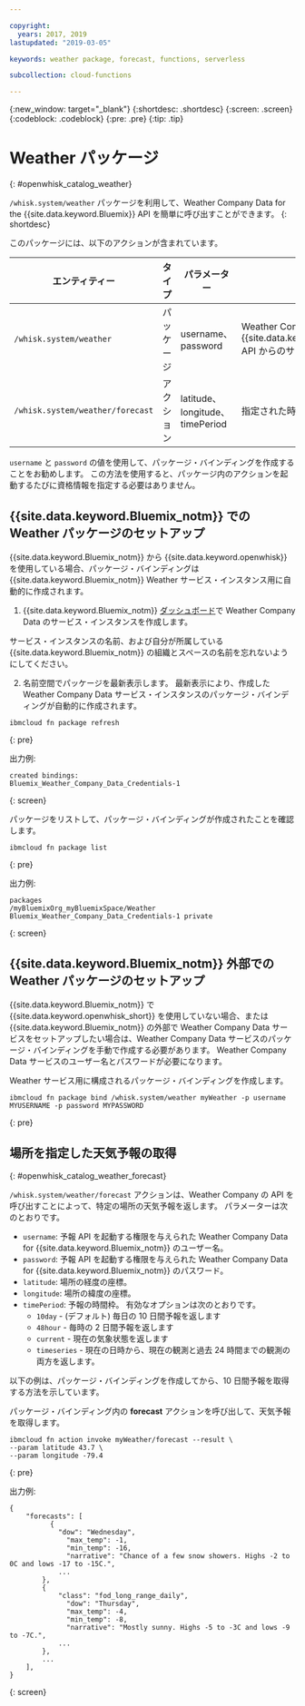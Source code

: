 ```yaml
---

copyright:
  years: 2017, 2019
lastupdated: "2019-03-05"

keywords: weather package, forecast, functions, serverless 

subcollection: cloud-functions

---
```


{:new_window: target="_blank"}
{:shortdesc: .shortdesc}
{:screen: .screen}
{:codeblock: .codeblock}
{:pre: .pre}
{:tip: .tip}

# Weather パッケージ
{: #openwhisk_catalog_weather}

`/whisk.system/weather` パッケージを利用して、Weather Company Data for the {{site.data.keyword.Bluemix}} API を簡単に呼び出すことができます。
{: shortdesc}

このパッケージには、以下のアクションが含まれています。

| エンティティー | タイプ | パラメーター | 説明 |
| --- | --- | --- | --- |
| `/whisk.system/weather` | パッケージ | username、password | Weather Company Data for the {{site.data.keyword.Bluemix_notm}} API からのサービス  |
| `/whisk.system/weather/forecast` | アクション | latitude、longitude、timePeriod | 指定された時間枠の予測|

`username` と `password` の値を使用して、パッケージ・バインディングを作成することをお勧めします。 この方法を使用すると、パッケージ内のアクションを起動するたびに資格情報を指定する必要はありません。

## {{site.data.keyword.Bluemix_notm}} での Weather パッケージのセットアップ

{{site.data.keyword.Bluemix_notm}} から {{site.data.keyword.openwhisk}} を使用している場合、パッケージ・バインディングは {{site.data.keyword.Bluemix_notm}} Weather サービス・インスタンス用に自動的に作成されます。

1. {{site.data.keyword.Bluemix_notm}} [ダッシュボード](http://cloud.ibm.com)で Weather Company Data のサービス・インスタンスを作成します。

  サービス・インスタンスの名前、および自分が所属している {{site.data.keyword.Bluemix_notm}} の組織とスペースの名前を忘れないようにしてください。

2. 名前空間でパッケージを最新表示します。 最新表示により、作成した Weather Company Data サービス・インスタンスのパッケージ・バインディングが自動的に作成されます。
  ```
  ibmcloud fn package refresh
  ```
  {: pre}

  出力例:
  ```
  created bindings:
  Bluemix_Weather_Company_Data_Credentials-1
  ```
  {: screen}

  パッケージをリストして、パッケージ・バインディングが作成されたことを確認します。
  ```
  ibmcloud fn package list
  ```
  {: pre}

  出力例:
  ```
  packages
  /myBluemixOrg_myBluemixSpace/Weather Bluemix_Weather_Company_Data_Credentials-1 private
  ```
  {: screen}

## {{site.data.keyword.Bluemix_notm}} 外部での Weather パッケージのセットアップ

{{site.data.keyword.Bluemix_notm}} で {{site.data.keyword.openwhisk_short}} を使用していない場合、または {{site.data.keyword.Bluemix_notm}} の外部で Weather Company Data サービスをセットアップしたい場合は、Weather Company Data サービスのパッケージ・バインディングを手動で作成する必要があります。 Weather Company Data サービスのユーザー名とパスワードが必要になります。

Weather サービス用に構成されるパッケージ・バインディングを作成します。
```
ibmcloud fn package bind /whisk.system/weather myWeather -p username MYUSERNAME -p password MYPASSWORD
```
{: pre}

## 場所を指定した天気予報の取得
{: #openwhisk_catalog_weather_forecast}

`/whisk.system/weather/forecast` アクションは、Weather Company の API を呼び出すことによって、特定の場所の天気予報を返します。 パラメーターは次のとおりです。

- `username`: 予報 API を起動する権限を与えられた Weather Company Data for {{site.data.keyword.Bluemix_notm}} のユーザー名。
- `password`: 予報 API を起動する権限を与えられた Weather Company Data for {{site.data.keyword.Bluemix_notm}} のパスワード。
- `latitude`: 場所の経度の座標。
- `longitude`: 場所の緯度の座標。
- `timePeriod`: 予報の時間枠。 有効なオプションは次のとおりです。
  - `10day` - (デフォルト) 毎日の 10 日間予報を返します
  - `48hour` - 毎時の 2 日間予報を返します
  - `current` - 現在の気象状態を返します
  - `timeseries` - 現在の日時から、現在の観測と過去 24 時間までの観測の両方を返します。

以下の例は、パッケージ・バインディングを作成してから、10 日間予報を取得する方法を示しています。

パッケージ・バインディング内の **forecast** アクションを呼び出して、天気予報を取得します。
```
ibmcloud fn action invoke myWeather/forecast --result \
--param latitude 43.7 \
--param longitude -79.4
```
{: pre}

出力例:
```
{
    "forecasts": [
          {
            "dow": "Wednesday",
              "max_temp": -1,
              "min_temp": -16,
              "narrative": "Chance of a few snow showers. Highs -2 to 0C and lows -17 to -15C.",
            ...
        },
        {
            "class": "fod_long_range_daily",
              "dow": "Thursday",
              "max_temp": -4,
              "min_temp": -8,
              "narrative": "Mostly sunny. Highs -5 to -3C and lows -9 to -7C.",
            ...
        },
        ...
    ],
}
```
{: screen}
